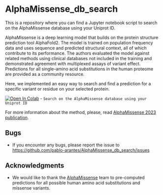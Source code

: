 # AlphaMissense_db_search

This is a repository where you can find a Jupyter notebook script to search on the AlphaMissense database using your Uniprot ID. 

AlphaMissense is a deep learning model that builds on the protein structure prediction tool AlphaFold2. The model is trained on population frequency data and uses sequence and predicted structural context, all of which contribute to its performance. The authors evaluated the model against related methods using clinical databases not included in the training and demonstrated agreement with multiplexed assays of variant effect. Predictions for all single–amino acid substitutions in the human proteome are provided as a community resource. 

Here, we implemented an easy way to search and find a prediction for a specific variant or residue on your selected protein.

[![Open In Colab](https://colab.research.google.com/assets/colab-badge.svg)]([https://colab.research.google.com/github/pablo-arantes/Making-it-rain/blob/main/Amber.ipynb](https://colab.research.google.com/github/pablo-arantes/AlphaMissense_db_search/blob/main/AlphaMissense_db_search.ipynb))  - `Search on the AlphaMissense database using your Uniprot ID`

For more information about the method, please, read [AlphaMissense 2023 publication](https://www.science.org/doi/10.1126/science.adg7492).
 
## Bugs
- If you encounter any bugs, please report the issue to https://github.com/pablo-arantes/AlphaMissense_db_search/issues

## Acknowledgments
- We would like to thank the [AlphaMissense](https://github.com/google-deepmind/alphamissense) team to pre-computed predictions for all possible human amino acid substitutions and missense variants.
